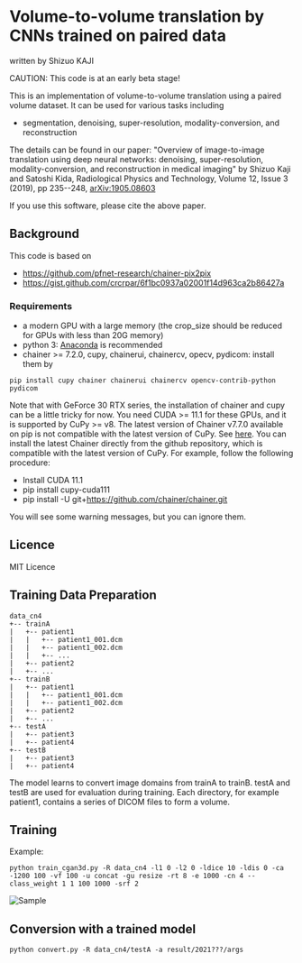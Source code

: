 Volume-to-volume translation by CNNs trained on paired data
=============
written by Shizuo KAJI

CAUTION: This code is at an early beta stage!

This is an implementation of volume-to-volume translation using a paired volume dataset.
It can be used for various tasks including
- segmentation, denoising, super-resolution, modality-conversion, and reconstruction

The details can be found in our paper:
"Overview of image-to-image translation using deep neural networks: denoising, super-resolution, modality-conversion, and reconstruction in medical imaging"
by Shizuo Kaji and Satoshi Kida, Radiological Physics and Technology,  Volume 12, Issue 3 (2019), pp 235--248,
[arXiv:1905.08603](https://arxiv.org/abs/1905.08603)

If you use this software, please cite the above paper.

## Background
This code is based on 
- https://github.com/pfnet-research/chainer-pix2pix
- https://gist.github.com/crcrpar/6f1bc0937a02001f14d963ca2b86427a

### Requirements
- a modern GPU with a large memory (the crop_size should be reduced for GPUs with less than 20G memory)
- python 3: [Anaconda](https://anaconda.org) is recommended
- chainer >= 7.2.0, cupy, chainerui, chainercv, opecv, pydicom: install them by
```
pip install cupy chainer chainerui chainercv opencv-contrib-python pydicom
```

Note that with GeForce 30 RTX series, 
the installation of chainer and cupy can be a little tricky for now.
You need CUDA >= 11.1 for these GPUs, and it is supported by CuPy >= v8.
The latest version of Chainer v7.7.0 available on pip is not compatible with the latest version of CuPy.
See [here](https://github.com/chainer/chainer/pull/8583).
You can install the latest Chainer directly from the github repository, which is compatible with the latest version of CuPy.
For example, follow the following procedure:
- Install CUDA 11.1
- pip install cupy-cuda111
- pip install -U git+https://github.com/chainer/chainer.git

You will see some warning messages, but you can ignore them.

## Licence
MIT Licence

## Training Data Preparation
```
data_cn4
+-- trainA
|   +-- patient1
|   |   +-- patient1_001.dcm
|   |   +-- patient1_002.dcm
|   |   +-- ...
|   +-- patient2
|   +-- ...
+-- trainB
|   +-- patient1
|   |   +-- patient1_001.dcm
|   |   +-- patient1_002.dcm
|   +-- patient2
|   +-- ...
+-- testA
|   +-- patient3
|   +-- patient4
+-- testB
|   +-- patient3
|   +-- patient4
```
The model learns to convert image domains from trainA to trainB.
testA and testB are used for evaluation during training.
Each directory, for example patient1, contains a series of DICOM files to form a volume.


## Training
Example:

    python train_cgan3d.py -R data_cn4 -l1 0 -l2 0 -ldice 10 -ldis 0 -ca -1200 100 -vf 100 -u concat -gu resize -rt 8 -e 1000 -cn 4 --class_weight 1 1 100 1000 -srf 2

![Sample](https://github.com/shizuo-kaji/pix2pix3d/blob/main/demo/count0010000.jpg?raw=true)


## Conversion with a trained model

    python convert.py -R data_cn4/testA -a result/2021???/args


